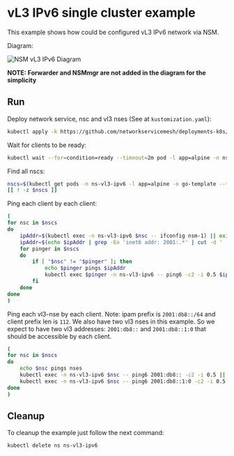 # vL3 IPv6 single cluster example

This example shows how could be configured vL3 IPv6 network via NSM.


Diagram: 

![NSM vL3 IPv6 Diagram](./vl3-ipv6.png "NSM vl3 IPv6 Scheme")


**NOTE: Forwarder and NSMmgr are not added in the diagram for the simplicity**


## Run

Deploy network service, nsc and vl3 nses (See at `kustomization.yaml`):
```bash
kubectl apply -k https://github.com/networkservicemesh/deployments-k8s/examples/features/vl3-ipv6?ref=a2935b2ff3bdc996d2c4c61e62bcd415f2a7f4d3
```

Wait for clients to be ready:
```bash
kubectl wait --for=condition=ready --timeout=2m pod -l app=alpine -n ns-vl3-ipv6
```

Find all nscs:
```bash
nscs=$(kubectl get pods -n ns-vl3-ipv6 -l app=alpine -o go-template --template="{{range .items}}{{.metadata.name}} {{end}}")
[[ ! -z $nscs ]]
```

Ping each client by each client:
```bash
(
for nsc in $nscs
do
    ipAddr=$(kubectl exec -n ns-vl3-ipv6 $nsc -- ifconfig nsm-1) || exit
    ipAddr=$(echo $ipAddr | grep -Eo 'inet6 addr: 2001:.*' | cut -d ' ' -f 3 | cut -d '/' -f 1)
    for pinger in $nscs
    do
        if [ "$nsc" != "$pinger" ]; then
            echo $pinger pings $ipAddr
            kubectl exec $pinger -n ns-vl3-ipv6 -- ping6 -c2 -i 0.5 $ipAddr || exit
        fi
    done
done
)
```

Ping each vl3-nse by each client.
Note: ipam prefix is `2001:db8::/64` and client prefix len is `112`. We also have two vl3 nses in this example. So we expect to have two vl3 addresses: `2001:db8::` and `2001:db8::1:0` that should be accessible by each client.
```bash
(
for nsc in $nscs
do
    echo $nsc pings nses
    kubectl exec -n ns-vl3-ipv6 $nsc -- ping6 2001:db8:: -c2 -i 0.5 || exit
    kubectl exec -n ns-vl3-ipv6 $nsc -- ping6 2001:db8::1:0 -c2 -i 0.5 || exit
done
)
```

## Cleanup

To cleanup the example just follow the next command:
```bash
kubectl delete ns ns-vl3-ipv6
```
